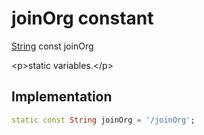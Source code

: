 


# joinOrg constant







[String](https:api.flutter.dev/flutter/dart-core/String-class.html) const joinOrg
  




\<p\>static variables.\</p\>



## Implementation

```dart
static const String joinOrg = '/joinOrg';
```








